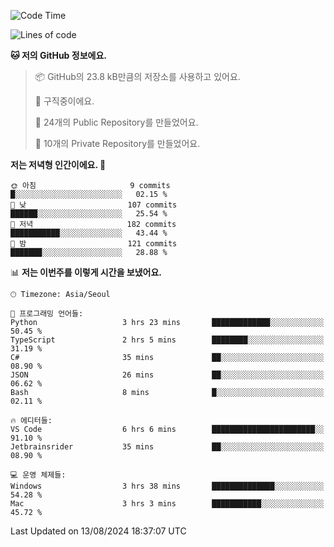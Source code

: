   <!--START_SECTION:waka-->
![Code Time](http://img.shields.io/badge/Code%20Time-751%20hrs%2045%20mins-blue)

![Lines of code](https://img.shields.io/badge/%EC%A0%80%EB%8A%94%20%EC%97%AC%ED%83%9C%EA%B9%8C%EC%A7%80%20-400.0%20thousand%20%EC%A4%84%EC%9D%98%20%EC%BD%94%EB%93%9C%EB%A5%BC%20%EC%9E%91%EC%84%B1%ED%96%88%EC%96%B4%EC%9A%94.-blue)

**🐱 저의 GitHub 정보에요.** 

> 📦 GitHub의 23.8 kB만큼의 저장소를 사용하고 있어요. 
 > 
> 💼 구직중이에요.
 > 
> 📜 24개의 Public Repository를 만들었어요. 
 > 
> 🔑 10개의 Private Repository를 만들었어요. 
 > 
**저는 저녁형 인간이에요. 🦉** 

```text
🌞 아침                     9 commits           █░░░░░░░░░░░░░░░░░░░░░░░░   02.15 % 
🌆 낮　                     107 commits         ██████░░░░░░░░░░░░░░░░░░░   25.54 % 
🌃 저녁                     182 commits         ███████████░░░░░░░░░░░░░░   43.44 % 
🌙 밤　                     121 commits         ███████░░░░░░░░░░░░░░░░░░   28.88 % 
```


📊 **저는 이번주를 이렇게 시간을 보냈어요.** 

```text
🕑︎ Timezone: Asia/Seoul

💬 프로그래밍 언어들: 
Python                   3 hrs 23 mins       █████████████░░░░░░░░░░░░   50.45 % 
TypeScript               2 hrs 5 mins        ████████░░░░░░░░░░░░░░░░░   31.19 % 
C#                       35 mins             ██░░░░░░░░░░░░░░░░░░░░░░░   08.90 % 
JSON                     26 mins             ██░░░░░░░░░░░░░░░░░░░░░░░   06.62 % 
Bash                     8 mins              █░░░░░░░░░░░░░░░░░░░░░░░░   02.11 % 

🔥 에디터들: 
VS Code                  6 hrs 6 mins        ███████████████████████░░   91.10 % 
Jetbrainsrider           35 mins             ██░░░░░░░░░░░░░░░░░░░░░░░   08.90 % 

💻 운영 체제들: 
Windows                  3 hrs 38 mins       ██████████████░░░░░░░░░░░   54.28 % 
Mac                      3 hrs 3 mins        ███████████░░░░░░░░░░░░░░   45.72 % 
```


 Last Updated on 13/08/2024 18:37:07 UTC
<!--END_SECTION:waka-->
